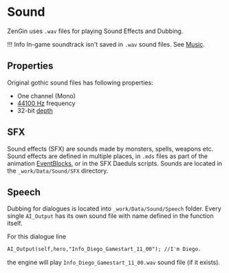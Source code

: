# Sound
ZenGin uses `.wav` files for playing Sound Effects and Dubbing.

!!! Info
    In-game soundtrack isn't saved in `.wav` sound files. See [Music](../music.md).

## Properties
Original gothic sound files has following properties:

- One channel (Mono)
- [44100 Hz](https://en.wikipedia.org/wiki/44,100_Hz) frequency
- 32-bit [depth](https://en.wikipedia.org/wiki/Audio_bit_depth)

## SFX
Sound effects (SFX) are sounds made by monsters, spells, weapons etc. Sound effects are defined in multiple places, in `.mds` files as part of the animation [EventBlocks](../anims/events.md), or in the SFX Daeduls scripts. Sounds are located in the `_work/Data/Sound/SFX` directory. 

## Speech
Dubbing for dialogues is located into `_work/Data/Sound/Speech` folder. Every single `AI_Output` has its own sound file with name defined in the function itself.

For this dialogue line
```dae
AI_Output(self,hero,"Info_Diego_Gamestart_11_00"); //I'm Diego.
```
the engine will play `Info_Diego_Gamestart_11_00.wav` sound file (if it exists).
